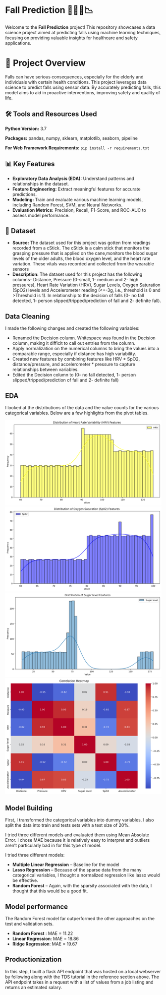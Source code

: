 # Fall Prediction 🧑🏼‍🦯📉 
Welcome to the **Fall Prediction** project! This repository showcases a data science project aimed at predicting falls using machine learning techniques, focusing on providing valuable insights for healthcare and safety applications.


# 📌 Project Overview
Falls can have serious consequences, especially for the elderly and individuals with certain health conditions. This project leverages data science to predict falls using sensor data. By accurately predicting falls, this model aims to aid in proactive interventions, improving safety and quality of life.


## 🛠️ Tools and Resources Used 
**Python Version:** 3.7  

**Packages:** pandas, numpy, sklearn, matplotlib, seaborn, pipeline

**For Web Framework Requirements:**  ```pip install -r requirements.txt``` 

## 📊 Key Features

*   **Exploratory Data Analysis (EDA):** Understand patterns and relationships in the dataset.
*   **Feature Engineering:** Extract meaningful features for accurate predictions.
*   **Modeling:** Train and evaluate various machine learning models, including Random Forest, SVM, and Neural Networks.
*   **Evaluation Metrics:** Precision, Recall, F1-Score, and ROC-AUC to assess model performance.

## 📖 Dataset

*    **Source:** The dataset used for this project was gotten from readings recorded from a cStick. The cStick is a calm stick that monitors the grasping pressure that
is applied on the cane,monitors the blood sugar levels of the older adults, the blood oxygen level, and the heart rate variation. These vitals was recorded and collected from the wearable sensors 
*    **Description:** The dataset used for this project has the following columns- Distance, Pressure (0-small, 1- medium and 2- high pressures), Heart Rate Variation (HRV), Sugar Levels, Oxygen Saturation (SpO2) levels and Accelerometer reading (<+-3g, i.e., threshold is 0 and >Threshold is 1). In relationship to the decision of falls (0- no fall detected, 1- person slipped/tripped/prediction of fall and 2- definite fall).

## Data Cleaning
I made the following changes and created the following variables:

*	Renamed the Decision column. Whitespace was found in the Decision column, making it difficlt to call out entries from the column. 
*	Apply normalization on the numerical columns to bring the values into a comparable range, especially if distance has high variability.
*	Created new features by combining features like HRV * SpO2, distance/pressure, and accelerometer * pressure to capture relationships between variables.
*   Edited the Decision column to (0- no fall detected, 1- person slipped/tripped/prediction of fall and 2- definite fall) 

## EDA
I looked at the distributions of the data and the value counts for the various categorical variables. Below are a few highlights from the pivot tables. 

![alt text](https://github.com/Evykings/Prediction-of-Elderly-Falls/blob/main/images/Distribution%20of%20HRV.png)
![alt text](https://github.com/Evykings/Prediction-of-Elderly-Falls/blob/main/images/Distribution%20of%20SpO2.png)
![alt text](https://github.com/Evykings/Prediction-of-Elderly-Falls/blob/main/images/Distribution%20of%20Sugar%20Level.png)
![alt text](https://github.com/Evykings/Prediction-of-Elderly-Falls/blob/main/images/correlation%20Heatmap.png)


## Model Building 

First, I transformed the categorical variables into dummy variables. I also split the data into train and tests sets with a test size of 20%.   

I tried three different models and evaluated them using Mean Absolute Error. I chose MAE because it is relatively easy to interpret and outliers aren’t particularly bad in for this type of model.   

I tried three different models:
*	**Multiple Linear Regression** – Baseline for the model
*	**Lasso Regression** – Because of the sparse data from the many categorical variables, I thought a normalized regression like lasso would be effective.
*	**Random Forest** – Again, with the sparsity associated with the data, I thought that this would be a good fit. 

## Model performance
The Random Forest model far outperformed the other approaches on the test and validation sets. 
*	**Random Forest** : MAE = 11.22
*	**Linear Regression**: MAE = 18.86
*	**Ridge Regression**: MAE = 19.67

## Productionization 
In this step, I built a flask API endpoint that was hosted on a local webserver by following along with the TDS tutorial in the reference section above. The API endpoint takes in a request with a list of values from a job listing and returns an estimated salary. 


